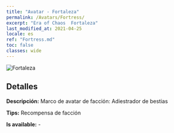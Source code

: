```yaml
---
title: "Avatar - Fortaleza"
permalink: /Avatars/Fortress/
excerpt: "Era of Chaos  Fortaleza"
last_modified_at: 2021-04-25
locale: es
ref: "Fortress.md"
toc: false
classes: wide
---
```

 ![Fortaleza](/images/a/avatarFrame_46.png)

## Detalles

 **Descripción:** Marco de avatar de facción: Adiestrador de bestias 

 **Tips:** Recompensa de facción 

 **Is available:**  - 

